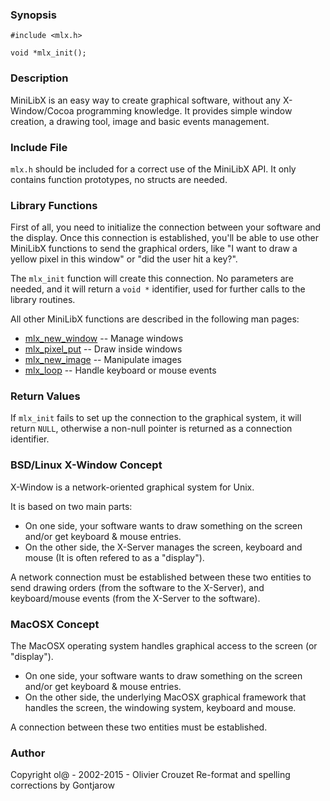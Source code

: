 ### Synopsis
```
#include <mlx.h>

void *mlx_init();
```
### Description
MiniLibX is an easy way to create graphical software, without any X-Window/Cocoa programming knowledge. It provides simple window creation, a drawing tool, image and basic events management.

### Include File
`mlx.h` should be included for a correct use of the MiniLibX API. It only contains function prototypes, no structs are needed.

### Library Functions
First of all, you need to initialize the connection between your software and the display. Once this connection is established, you'll be able to use other MiniLibX functions to send the graphical orders, like "I want to draw a yellow pixel in this window" or "did the user hit a key?".

The `mlx_init` function will create this connection. No parameters are needed, and it will return a `void *` identifier, used for further calls to the library routines.

All other MiniLibX functions are described in the following man pages:

- [mlx_new_window](mlx_new_window.md)   -- Manage windows
- [mlx_pixel_put](mlx_pixel_put.md)     -- Draw inside windows
- [mlx_new_image](mlx_new_image.md)     -- Manipulate images
- [mlx_loop](mlx_loop.md)               -- Handle keyboard or mouse events

### Return Values
If `mlx_init` fails to set up the connection to the graphical system, it will return `NULL`, otherwise a non-null pointer is returned as a connection identifier.

### BSD/Linux X-Window Concept
X-Window is a network-oriented graphical system for Unix.

It is based on two main parts:
- On one side, your software wants to draw something on the screen and/or get keyboard & mouse entries.
- On the other side, the X-Server manages the screen, keyboard and mouse (It is often refered to as a "display").

A network connection must be established between these two entities to send drawing orders (from the software to the X-Server), and keyboard/mouse events (from the X-Server to the software).

### MacOSX Concept
The MacOSX operating system handles graphical access to the screen (or "display").
- On one side, your software wants to draw something on the screen and/or get keyboard & mouse entries.
- On the other side, the underlying MacOSX graphical framework that handles the screen, the windowing system, keyboard and mouse.

A connection between these two entities must be established.

### Author
Copyright ol@ - 2002-2015 - Olivier Crouzet
Re-format and spelling corrections by Gontjarow
